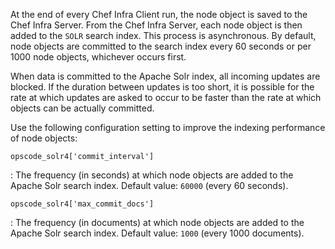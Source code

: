 At the end of every Chef Infra Client run, the node object is saved to
the Chef Infra Server. From the Chef Infra Server, each node object is
then added to the `SOLR` search index. This process is asynchronous. By
default, node objects are committed to the search index every 60 seconds
or per 1000 node objects, whichever occurs first.

When data is committed to the Apache Solr index, all incoming updates
are blocked. If the duration between updates is too short, it is
possible for the rate at which updates are asked to occur to be faster
than the rate at which objects can be actually committed.

Use the following configuration setting to improve the indexing
performance of node objects:

`opscode_solr4['commit_interval']`

:   The frequency (in seconds) at which node objects are added to the
    Apache Solr search index. Default value: `60000` (every 60 seconds).

`opscode_solr4['max_commit_docs']`

:   The frequency (in documents) at which node objects are added to the
    Apache Solr search index. Default value: `1000` (every 1000
    documents).
